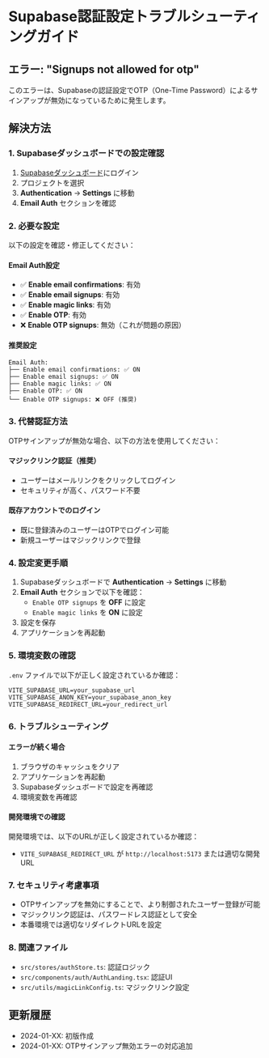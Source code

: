 # Supabase認証設定トラブルシューティングガイド

## エラー: "Signups not allowed for otp"

このエラーは、Supabaseの認証設定でOTP（One-Time Password）によるサインアップが無効になっているために発生します。

## 解決方法

### 1. Supabaseダッシュボードでの設定確認

1. [Supabaseダッシュボード](https://supabase.com/dashboard)にログイン
2. プロジェクトを選択
3. **Authentication** → **Settings** に移動
4. **Email Auth** セクションを確認

### 2. 必要な設定

以下の設定を確認・修正してください：

#### Email Auth設定
- ✅ **Enable email confirmations**: 有効
- ✅ **Enable email signups**: 有効
- ✅ **Enable magic links**: 有効
- ✅ **Enable OTP**: 有効
- ❌ **Enable OTP signups**: 無効（これが問題の原因）

#### 推奨設定
```
Email Auth:
├── Enable email confirmations: ✅ ON
├── Enable email signups: ✅ ON
├── Enable magic links: ✅ ON
├── Enable OTP: ✅ ON
└── Enable OTP signups: ❌ OFF (推奨)
```

### 3. 代替認証方法

OTPサインアップが無効な場合、以下の方法を使用してください：

#### マジックリンク認証（推奨）
- ユーザーはメールリンクをクリックしてログイン
- セキュリティが高く、パスワード不要

#### 既存アカウントでのログイン
- 既に登録済みのユーザーはOTPでログイン可能
- 新規ユーザーはマジックリンクで登録

### 4. 設定変更手順

1. Supabaseダッシュボードで **Authentication** → **Settings** に移動
2. **Email Auth** セクションで以下を確認：
   - `Enable OTP signups` を **OFF** に設定
   - `Enable magic links` を **ON** に設定
3. 設定を保存
4. アプリケーションを再起動

### 5. 環境変数の確認

`.env` ファイルで以下が正しく設定されているか確認：

```env
VITE_SUPABASE_URL=your_supabase_url
VITE_SUPABASE_ANON_KEY=your_supabase_anon_key
VITE_SUPABASE_REDIRECT_URL=your_redirect_url
```

### 6. トラブルシューティング

#### エラーが続く場合
1. ブラウザのキャッシュをクリア
2. アプリケーションを再起動
3. Supabaseダッシュボードで設定を再確認
4. 環境変数を再確認

#### 開発環境での確認
開発環境では、以下のURLが正しく設定されているか確認：
- `VITE_SUPABASE_REDIRECT_URL` が `http://localhost:5173` または適切な開発URL

### 7. セキュリティ考慮事項

- OTPサインアップを無効にすることで、より制御されたユーザー登録が可能
- マジックリンク認証は、パスワードレス認証として安全
- 本番環境では適切なリダイレクトURLを設定

### 8. 関連ファイル

- `src/stores/authStore.ts`: 認証ロジック
- `src/components/auth/AuthLanding.tsx`: 認証UI
- `src/utils/magicLinkConfig.ts`: マジックリンク設定

## 更新履歴

- 2024-01-XX: 初版作成
- 2024-01-XX: OTPサインアップ無効エラーの対応追加 